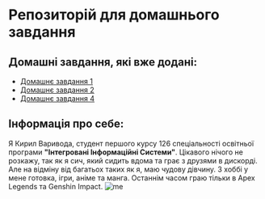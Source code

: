 # Репозиторій для домашнього завдання
## Домашні завдання, які вже додані:
   - [Домашнє завдання 1 ](hw1)
   - [Домашнє завдання 2 ](hw2)
   - [Домашнє завдання 4 ](hw4)
## Інформація про себе:
Я Кирил Варивода, студент першого курсу 126 спеціальності освітньої програми **"Інтегровані Інформаційні Системи"**.
Цікавого нічого не розкажу, так як я сич, який сидить вдома та грає з друзями в дискорді. Але на відміну від багатьох
таких як я, маю чудову дівчину. З хоббі у мене готовка, ігри, аніме та манга. Останнім часом граю тільки в Apex Legends та Genshin Impact.
![me](https://media.tenor.com/rf2vPQpJJYYAAAAC/cat-spin-3d-cat.gif)
